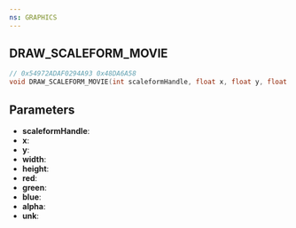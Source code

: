 ```yaml
---
ns: GRAPHICS
---
```

## DRAW_SCALEFORM_MOVIE

```c
// 0x54972ADAF0294A93 0x48DA6A58
void DRAW_SCALEFORM_MOVIE(int scaleformHandle, float x, float y, float width, float height, int red, int green, int blue, int alpha, int unk);
```

## Parameters
* **scaleformHandle**: 
* **x**: 
* **y**: 
* **width**: 
* **height**: 
* **red**: 
* **green**: 
* **blue**: 
* **alpha**: 
* **unk**: 

